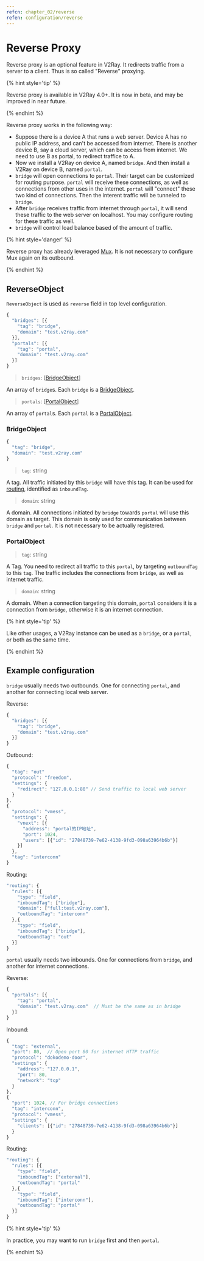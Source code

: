 ```yaml
---
refcn: chapter_02/reverse
refen: configuration/reverse
---
```

# Reverse Proxy

Reverse proxy is an optional feature in V2Ray. It redirects traffic from a server to a client. Thus is so called "Reverse" proxying.

{% hint style='tip' %}

Reverse proxy is available in V2Ray 4.0+. It is now in beta, and may be improved in near future.

{% endhint %}

Reverse proxy works in the following way:

* Suppose there is a device A that runs a web server. Device A has no public IP address, and can't be accessed from internet. There is another device B, say a cloud server, which can be access from internet. We need to use B as portal, to redirect traffice to A.
* Now we install a V2Ray on device A, named `bridge`. And then install a V2Ray on device B, named `portal`.
* `bridge` will open connections to `portal`. Their target can be customized for routing purpose. `portal` will receive these connections, as well as connections from other uses in the internet. `portal` will "connect" these two kind of connections. Then the interent traffic will be tunneled to `bridge`.
* After `bridge` receives traffic from internet through `portal`, it will send these traffic to the web server on localhost. You may configure routing for these traffic as well.
* `bridge` will control load balance based of the amount of traffic.

{% hint style='danger' %}

Reverse proxy has already leveraged [Mux](mux.md). It is not necessary to configure Mux again on its outbound.

{% endhint %}

## ReverseObject

`ReverseObject` is used as `reverse` field in top level configuration.

```javascript
{
  "bridges": [{
    "tag": "bridge",
    "domain": "test.v2ray.com"
  }],
  "portals": [{
    "tag": "portal",
    "domain": "test.v2ray.com"
  }]
}
```

> `bridges`: \[[BridgeObject](bridgeobject)\]

An array of `bridge`s. Each `bridge` is a [BridgeObject](bridgeobject).

> `portals`: \[[PortalObject](portalobject)\]

An array of `portal`s. Each `portal` is a [PortalObject](bridgeobject).

### BridgeObject

```javascript
{
  "tag": "bridge",
  "domain": "test.v2ray.com"
}
```

> `tag`: string

A tag. All traffic initiated by this `bridge` will have this tag. It can be used for [routing](routing.md), identified as `inboundTag`.

> `domain`: string

A domain. All connections initiated by `bridge` towards `portal` will use this domain as target. This domain is only used for communication between `bridge` and `portal`. It is not necessary to be actually registered.

### PortalObject

> `tag`: string

A Tag. You need to redirect all traffic to this `portal`, by targeting `outboundTag` to this `tag`. The traffic includes the connections from `bridge`, as well as internet traffic.

> `domain`: string

A domain. When a connection targeting this domain, `portal` considers it is a connection from `bridge`, otherwise it is an internet connection.

{% hint style='tip' %}

Like other usages, a V2Ray instance can be used as a `bridge`, or a `portal`, or both as the same time.

{% endhint %}

## Example configuration

`bridge` usually needs two outbounds. One for connecting `portal`, and another for connecting local web server.

Reverse:

```javascript
{
  "bridges": [{
    "tag": "bridge",
    "domain": "test.v2ray.com"
  }]
}
```

Outbound:

```javascript
{
  "tag": "out"
  "protocol": "freedom",
  "settings": {
    "redirect": "127.0.0.1:80" // Send traffic to local web server
  }
},
{
  "protocol": "vmess",
  "settings": {
    "vnext": [{
      "address": "portal的IP地址",
      "port": 1024,
      "users": [{"id": "27848739-7e62-4138-9fd3-098a63964b6b"}]
    }]
  },
  "tag": "interconn"
}
```

Routing:

```javascript
"routing": {
  "rules": [{
    "type": "field",
    "inboundTag": ["bridge"],
    "domain": ["full:test.v2ray.com"],
    "outboundTag": "interconn"
  },{
    "type": "field",
    "inboundTag": ["bridge"],
    "outboundTag": "out"
  }]
}
```

`portal` usually needs two inbounds. One for connections from `bridge`, and another for internet connections.

Reverse:

```javascript
{
  "portals": [{
    "tag": "portal",
    "domain": "test.v2ray.com"  // Must be the same as in bridge
  }]
}
```

Inbound:

```javascript
{
  "tag": "external",
  "port": 80,  // Open port 80 for internet HTTP traffic
  "protocol": "dokodemo-door",
  "settings": {
    "address": "127.0.0.1",
    "port": 80,
    "network": "tcp"
  }
},
{
  "port": 1024, // For bridge connections
  "tag": "interconn",
  "protocol": "vmess",
  "settings": {
    "clients": [{"id": "27848739-7e62-4138-9fd3-098a63964b6b"}]
  }
}
```

Routing:

```javascript
"routing": {
  "rules": [{
    "type": "field",
    "inboundTag": ["external"],
    "outboundTag": "portal"
  },{
    "type": "field",
    "inboundTag": ["interconn"],
    "outboundTag": "portal"
  }]
}
```

{% hint style='tip' %}

In practice, you may want to run `bridge` first and then `portal`.

{% endhint %}